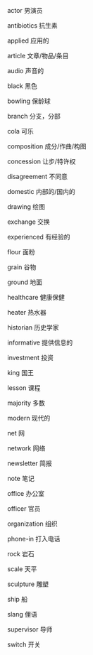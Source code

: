 actor         男演员

antibiotics   抗生素

applied       应用的

article       文章/物品/条目

audio         声音的

black         黑色

bowling       保龄球

branch        分支，分部

cola          可乐

composition   成分/作曲/构图

concession    让步/特许权

disagreement  不同意

domestic      内部的/国内的

drawing       绘图

exchange      交换

experienced   有经验的

flour         面粉

grain         谷物

ground        地面

healthcare    健康保健

heater        热水器

historian     历史学家

informative   提供信息的

investment    投资

king          国王

lesson        课程

majority      多数

modern        现代的

net           网

network       网络

newsletter    简报

note          笔记

office        办公室

officer       官员

organization  组织

phone-in      打入电话

rock          岩石

scale         天平

sculpture     雕塑

ship          船

slang         俚语

supervisor    导师

switch        开关

